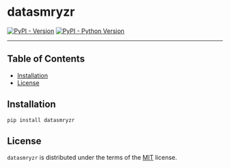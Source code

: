 # datasmryzr

[![PyPI - Version](https://img.shields.io/pypi/v/datasmryzr.svg)](https://pypi.org/project/datasmryzr)
[![PyPI - Python Version](https://img.shields.io/pypi/pyversions/datasmryzr.svg)](https://pypi.org/project/datasmryzr)

-----

## Table of Contents

- [Installation](#installation)
- [License](#license)

## Installation

```console
pip install datasmryzr
```

## License

`datasmryzr` is distributed under the terms of the [MIT](https://spdx.org/licenses/MIT.html) license.
